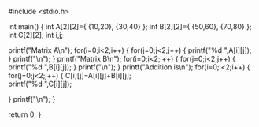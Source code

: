 #include <stdio.h>

int main() {
   int A[2][2]={ {10,20}, {30,40} };
   int B[2][2]={ {50,60}, {70,80} };
   int C[2][2];
   int i,j;
   
   printf("Matrix A\n");
   for(i=0;i<2;i++)
   {
       for(j=0;j<2;j++)
   {
       printf("%d ",A[i][j]);
   }
       printf("\n");
   }
   printf("Matrix B\n");
   for(i=0;i<2;i++)
   {
       for(j=0;j<2;j++)
   {
     printf("%d ",B[i][j]);
   }
      printf("\n");
   }
   printf("Addition is\n");
   for(i=0;i<2;i++)
   {
       for(j=0;j<2;j++)
   {
     C[i][j]=A[i][j]+B[i][j];     
     printf("%d ",C[i][j]);

   }
      printf("\n");
   }
        
   
   
   return 0;
}
